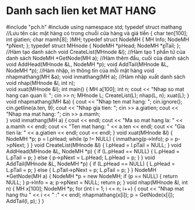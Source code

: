 # Danh sach lien ket MAT HANG
#include "pch.h"
#include <iostream>
using namespace std;
typedef struct mathang                //Lưu tên các mặt hàng có trong chuỗi cửa hàng và giá tiền
{
	char ten[100];
	int giatien;
	char mamh[8];
}MH;
typedef struct NodeMH
{
	MH Info;
	NodeMH *pNext;
};
typedef struct MHnode
{
	NodeMH *pHead;
	NodeMH *pTail;
};
//Hàm tạo danh sách
void CreateList(MHnode &l);
//Hàm tạo 1 phần tử của danh sách
NodeMH *GetNode(MH a);
//Hàm thêm đầu, cuối của danh sách
void AddHead(MHnode &L, NodeMH *p);
void AddTail(MHnode &L, NodeMH *p);
//Hàm nhập, in thông tin của mỗi mặt hàng
void nhapmathang(MH &a);
void inmathang(MH a);
//Hàm nhập xuất danh sách
void nhap(MHnode &l, int n);  
void xuat(MHnode &l);
int main()
{
	MH a[100];
	int n;
	cout << "Nhap so mat hang can quan li: ";
	cin >> n;
	MHnode L;
	CreateList(L);
	nhap(L, n);
	xuat(L);
}
void nhapmathang(MH &a)
{
	cout << "Nhap ten mat hang: ";
	cin.ignore();
	cin.getline(a.ten, 9);
	cout << "Nhap gia tien: ";
	cin >> a.giatien;
	cout << "Nhap ma mat hang: ";
	cin >> a.mamh;	
}
void inmathang(MH a)
{
	cout << endl;
	cout << "Ma so mat hang la: " << a.mamh << endl;
	cout << "Ten mat hang: " << a.ten << endl;
	cout << "Gia tien la: " << a.giatien << endl;
	cout << endl;
}
void xuat(MHnode &l)
{
	NodeMH *p;
	p = l.pHead;
	while (p != NULL)
	{
		inmathang(p->Info);
		p = p->pNext;
	}
}
void CreateList(MHnode &l)
{
	l.pHead = l.pTail = NULL;
}
void AddHead(MHnode &L, NodeMH *p)
{
	if (L.pHead == NULL)
	{
		L.pHead = L.pTail = p;
	}
	else
	{
		p->pNext = L.pHead;
		L.pHead = p;
	}
}
void AddTail(MHnode &L, NodeMH *p)
{
	if (L.pHead == NULL)
	{
		L.pHead = L.pTail = p;
	}
	else
	{
		L.pTail->pNext = p;
		L.pTail = p;
	}
}
NodeMH *GetNode(MH a)
{
	NodeMH *p = new NodeMH;
	if (p == NULL)
	{
		return NULL;
	}
	p->Info = a;
	p->pNext = NULL;
	return p;
}
void nhap(MHnode &l, int n)
{
	MH x[100];
	NodeMH *p;
	for (int i = 1; i <= n; i++)
	{
		cout << "Nhap mat hang thu " << i << " :" << endl;
		nhapmathang(x[i]);
		p = GetNode(x[i]);
		AddTail(l, p);
	}
}
